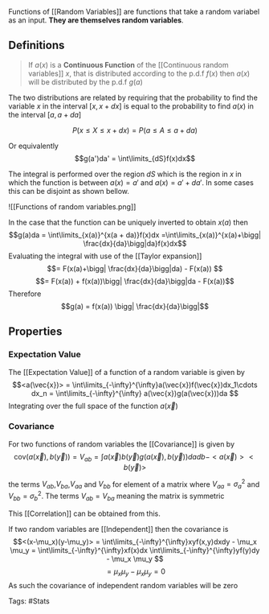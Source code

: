 Functions of [[Random Variables]] are functions that take a random variabel as an input. **They are themselves random variables**.

## Definitions
> If $a(x)$ is a **Continuous Function** of the  [[Continuous random variables]] $x$, that is distributed according to the p.d.f $f(x)$ then $a(x)$ will be distributed by the p.d.f $g(a)$

The two distributions are related by requiring that the probability to find the variable $x$ in the interval $[x,x+dx]$ is equal to the probability to find $a(x)$ in the interval $[a,a+da]$

$$P(x\leq X \leq x+dx) = P(a \leq A \leq a+da)$$

Or equivalently 
$$g(a')da' = \int\limits_{dS}f(x)dx$$

The integral is performed over the region $dS$ which is the region in $x$ in which the function is between $a(x) = a'$ and $a(x) = a'+da'$. In some cases this can be disjoint as shown bellow. 

![[Functions of random variables.png]]

In the case that the function can be uniquely inverted to obtain $x(a)$ then 
$$g(a)da = \int\limits_{x(a)}^{x(a + da)}f(x)dx =\int\limits_{x(a)}^{x(a)+\bigg| \frac{dx}{da}\bigg|da}f(x)dx$$
Evaluating the integral with use of the [[Taylor expansion]] 
$$= F(x(a)+\bigg| \frac{dx}{da}\bigg|da) - F(x(a)) $$
$$= F(x(a)) + f(x(a))\bigg| \frac{dx}{da}\bigg|da - F(x(a))$$
Therefore 
$$g(a) = f(x(a)) \bigg| \frac{dx}{da}\bigg|$$

## Properties
### Expectation Value
The [[Expectation Value]] of a function of a random variable is given by 
$$<a(\vec{x})> = \int\limits_{-\infty}^{\infty}a(\vec{x})f(\vec{x})dx_1\cdots dx_n = \int\limits_{-\infty}^{\infty} a(\vec{x})g(a(\vec{x}))da $$
Integrating over the full space of the function $a(\vec{x})$

### Covariance
For two functions of random variables the [[Covariance]] is given by 
$$\text{cov}(a(\vec{x}),b(\vec{y})) = V_{ab} = \int a(\vec{x})b(\vec{y})g(a(\vec{x}),b(\vec{y})) da db - <a(\vec{x})><b(\vec{y})> $$

the terms $V_{ab}$,$V_{ba}$,$V_{aa}$ and $V_{bb}$ for element of a matrix where $V_{aa} = \sigma_a^2$ and $V_{bb} = \sigma_b^2$. The terms $V_{ab} = V_{ba}$ meaning the matrix is symmetric

This [[Correlation]] can be obtained from this. 

If two random variables are [[Independent]] then the covariance is 
$$<(x-\mu_x)(y-\mu_y)> = \int\limits_{-\infty}^{\infty}xyf(x,y)dxdy - \mu_x \mu_y = \int\limits_{-\infty}^{\infty}xf(x)dx \int\limits_{-\infty}^{\infty}yf(y)dy - \mu_x \mu_y $$
$$=  \mu_x \mu_y -  \mu_x \mu_y = 0$$
As such the covariance of independent random variables will be zero 

Tags: #Stats 